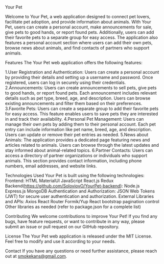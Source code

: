 Your Pet 

  Welcome to Your Pet, a web application designed to connect pet lovers, facilitate pet adoption, and provide information about animals. With Your Pet, users can create a personal account, make announcements for sale, give pets to good hands, or report found pets.  Additionally, users can add their favorite pets to a separate group for easy access. The application also features a personal account section where users can add their own pets, browse news about animals, and find contacts of partners who support animals.

Features
The Your Pet web application offers the following features:

1.User Registration and Authentication:
  Users can create a personal account by providing their details and setting up a username and password.
  Once registered, users can log in securely using their credentials.
2.Announcements:
  Users can create announcements to sell pets, give pets to good hands, or report found pets.
  Each announcement includes relevant details such as pet type, breed, age, and description.
  Users can browse existing announcements and filter them based on their preferences.
3.Favorite Pets:
  Users can create a separate group to add their favorite pets for easy access.
  This feature enables users to save pets they are interested in and track their availability.
4.Personal Pet Management:
  Users can manage their own pets by adding them to their personal account.
  Each pet entry can include information like pet name, breed, age, and description.
  Users can update or remove their pet entries as needed.
5.News about Animals:
  The application provides a dedicated page featuring news and articles related to animals.
  Users can browse through the latest updates and stay informed about animal-related topics.
6.Partner Contacts:
  Users can access a directory of partner organizations or individuals who support animals.
  This section provides contact information, including phone numbers, email addresses, and website links.

Technologies Used
Your Pet is built using the following technologies: 
Frontend:
  HTML
  MaterialUI 
  JavaScript
  React.js 
  Redux 
Backend(https://github.com/SoloviovO/YourPet-backend):
  Node.js
  Express.js
  MongoDB
Authentication and Authorization:
  JSON Web Tokens (JWT) for secure user authentication and authorization.
External Libraries and APIs:
  Axios
  React Router 
  Formik/Yup
  React bootstrap pagination control
  Other libraries as needed (refer to package.json for a complete list)

Contributing
  We welcome contributions to improve Your Pet! If you find any bugs, have feature requests, or want to contribute in any way, please submit an issue or pull request on our GitHub repository.

License
  The Your Pet web application is released under the MIT License. Feel free to modify and use it according to your needs.

Contact
  If you have any questions or need further assistance, please reach out at smokekans@gmail.com.




